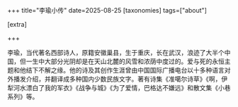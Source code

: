 +++
title="李瑜小传"
date=2025-08-25
[taxonomies]
tags=["about"]

[extra]

+++

李瑜，当代著名西部诗人，原籍安徽巢县，生于重庆，长在武汉，浪迹了大半个中国，但一生中大部分光阴却是在天山北麓的风雪和浓荫中度过的。爱与死的永恒主题和他结下不解之缘。他的诗及其创作生涯曾由中国国际广播电台以十多种语言对外播发介绍，并翻译成多种国内少数民族文字。著有诗集《准噶尔诗草》《啊，伊犁河水漂白了我的军衣》《战争与城》《为了爱情，巴格达不嫌远》和散文集《小巷系列》等。
